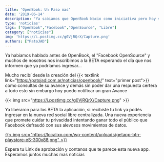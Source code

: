 ```yaml
---
title: 'OpenBook: Un Paso mas'
date: '2019-06-14'
description: 'Ya sabiamos que OpenBook Nacio como iniciativa pero hoy sabemos un poco mas'
type: 'noticias'
tags: ["OpenBook","Facebook","OpenSource", "Libre"]
category: ["noticias"]
img: 'https://i.postimg.cc/g0VjRQrX/Capture.png'
authors: ["PatoJAD"]
---
```


Ya habíamos hablado antes de OpenBook, el "Facebook OpenSource" y muchos de nosotros nos inscribimos a la BETA esperando el día que nos informen que ya podríamos ingresar...

Mucho recibí desde la creación del {{< textlink link="https://patojad.com.ar/noticias/openbook/" text="primer post">}} como consultas de su avance y demás sin poder dar una respuesta certera a todo esto sin embargo hoy puedo notificar un gran Avance


{{< img src="https://i.postimg.cc/g0VjRQrX/Capture.png" >}}


Ya liberaron para los BETA la aplicación, si recibiste tu link ya podés ingresar en la nueva red social libre centralizada. Una nueva experiencia que promete cuidar tu privacidad intentando ganar todo el público que Facebook defraudó con sus alevosos movimientos de datos.

<div class="text-center">
  <a href="https://play.google.com/store/apps/details?id=social.openbook.app" target="_blank" rel="external">
    {{< img src="https://localixo.com/wp-content/uploads/getapp-btn-playstore-eS-300x88.png" >}}
  </a>
</div>

Espera tu Link de aprobación y contanos que te parece esta nueva app. Esperamos juntos muchas mas noticias
